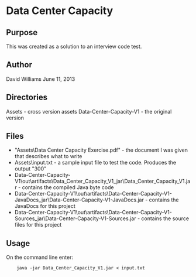 Data Center Capacity
====================

Purpose
-------
This was created as a solution to an interview code test.

Author
------
David Williams
June 11, 2013

Directories
-----------
Assets - cross version assets
Data-Center-Capacity-V1 - the original version

Files
-----
+ "Assets\Data Center Capacity Exercise.pdf" - the document I was given that describes what to write
+ Assets\input.txt - a sample input file to test the code. Produces the output "300"
+ Data-Center-Capacity-V1\out\artifacts\Data_Center_Capacity_V1_jar\Data_Center_Capacity_V1.jar - contains the compiled Java byte code
+ Data-Center-Capacity-V1\out\artifacts\Data-Center-Capacity-V1-JavaDocs_jar\Data-Center-Capacity-V1-JavaDocs.jar - contains the JavaDocs for this project
+ Data-Center-Capacity-V1\out\artifacts\Data-Center-Capacity-V1-Sources_jar\Data-Center-Capacity-V1-Sources.jar - contains the source files for this project

Usage
-----
On the command line enter:

        java -jar Data_Center_Capacity_V1.jar < input.txt
